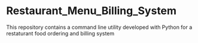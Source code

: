 # Restaurant_Menu_Billing_System
This repository contains a command line utility developed with Python for a restaturant food ordering and billing system
